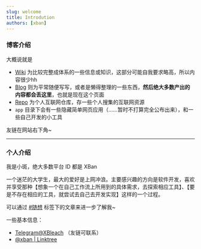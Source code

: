 ```yaml
---
slug: welcome
title: Introdution
authors: [xban]
---
```


### 博客介绍



大概说就是

- [Wiki](/docs/intro) 为比较完整成体系的一些信息或知识，这部分可能自我要求略高，所以内容很少hh
- [Blog](/blog/) 则为平常随便写写，或者是懒得整理的一些东西，**然后绝大多数产出的内容都会丢这里**，也就是现在这个页面
- [Repo](/repo) 为个人互联网仓库，存一些个人搜集的互联网资源
- `app` 目录下会有一些隐藏简单网页应用（……暂时不打算完全公布出来），和一些自己开发的小工具



友链在网站右下角~



***

### 个人介绍



我是小斑，绝大多数平台 ID 都是 XBan

一个迷茫的大学生，最大的爱好是上网冲浪。主要感兴趣的方向是软件开发，喜欢并享受那种【想象一个在自己工作流上所用到的具体需求，去探索相应工具】、【要是不存在相应的工具，就尝试去自己去开发实现】这样的一个过程。

可以通过 [#随想](/blog/tags/%E9%9A%8F%E6%83%B3) 标签下的文章来进一步了解我~



一些基本信息：

- [Telegram@XBleach](https://t.me/xbleach) （友链可联系）
- [@xban | Linktree](https://linktr.ee/xban)
